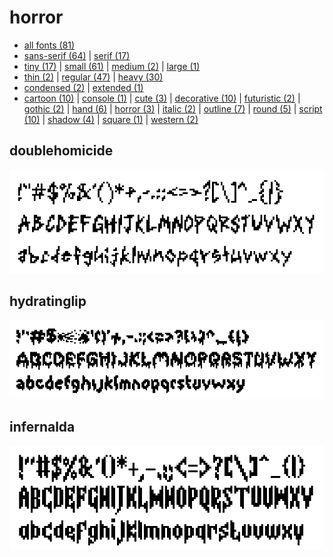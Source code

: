 # horror

- [all fonts (81)](readme.md)
- [sans-serif (64)](sans-serif.md) | [serif (17)](serif.md)
- [tiny (17)](tiny.md) | [small (61)](small.md) | [medium (2)](medium.md) | [large (1)](large.md)
- [thin (2)](thin.md) | [regular (47)](regular.md) | [heavy (30)](heavy.md)
- [condensed (2)](condensed.md) | [extended (1)](extended.md)
- [cartoon (10)](cartoon.md) | [console (1)](console.md) | [cute (3)](cute.md) | [decorative (10)](decorative.md) | [futuristic (2)](futuristic.md) | [gothic (2)](gothic.md) | [hand (6)](hand.md) | [horror (3)](horror.md) | [italic (2)](italic.md) | [outline (7)](outline.md) | [round (5)](round.md) | [script (10)](script.md) | [shadow (4)](shadow.md) | [square (1)](square.md) | [western (2)](western.md)
## doublehomicide

[![font preview](previews/doublehomicide.png?raw=true "doublehomicide")](/fonts/doublehomicide.h)

## hydratinglip

[![font preview](previews/hydratinglip.png?raw=true "hydratinglip")](/fonts/hydratinglip.h)

## infernalda

[![font preview](previews/infernalda.png?raw=true "infernalda")](/fonts/infernalda.h)
